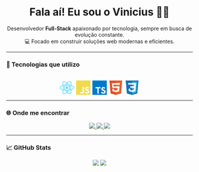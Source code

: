 <h1 align="center">Fala aí! Eu sou o Vinicius 👋🏻</h1>

<p align="center">
Desenvolvedor <strong>Full-Stack</strong> apaixonado por tecnologia, sempre em busca de evolução constante.<br/>
💻 Focado em construir soluções web modernas e eficientes.
</p>

---

### 🚀 Tecnologias que utilizo

<div align="center" style="display: inline_block"><br>
  <img align="center" alt="Vini-React" height="40" width="40" src="https://raw.githubusercontent.com/devicons/devicon/master/icons/react/react-original.svg">
  <img align="center" alt="Vini-Js" height="40" width="40" src="https://raw.githubusercontent.com/devicons/devicon/master/icons/javascript/javascript-plain.svg">
  <img align="center" alt="Vini-Ts" height="40" width="40" src="https://raw.githubusercontent.com/devicons/devicon/master/icons/typescript/typescript-plain.svg">
  <img align="center" alt="Vini-HTML" height="40" width="40" src="https://raw.githubusercontent.com/devicons/devicon/master/icons/html5/html5-original.svg">
  <img align="center" alt="Vini-CSS" height="40" width="40" src="https://raw.githubusercontent.com/devicons/devicon/master/icons/css3/css3-original.svg">
  
</div>

---

### 🌐 Onde me encontrar

<div align="center">
  <a href="https://meuportfolio-gamma.vercel.app/" target="_blank">
    <img src="https://img.shields.io/badge/Portfólio-000000?style=for-the-badge&logo=About.me&logoColor=white" />
  </a> 
  <a href="https://www.linkedin.com/in/mvini21/" target="_blank">
    <img src="https://img.shields.io/badge/LinkedIn-0077B5?style=for-the-badge&logo=linkedin&logoColor=white" />
  </a> 
  <a href="mailto:marcosvini342@outlook.com" target="_blank">
    <img src="https://img.shields.io/badge/Email-333333?style=for-the-badge&logo=gmail&logoColor=white" />
  </a>
</div>

---

### 📈 GitHub Stats

<div align="center">
  <img height="180em" src="https://github-readme-stats.vercel.app/api?username=mvini21&show_icons=true&theme=tokyonight&include_all_commits=true&count_private=true"/>
  <img height="180em" src="https://github-readme-stats.vercel.app/api/top-langs/?username=mvini21&layout=compact&langs_count=7&theme=tokyonight"/>
</div>
